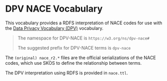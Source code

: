 # DPV NACE Vocabulary

This vocabulary provides a RDFS interpretation of NACE codes for use with the [Data Privacy Vocabulary (DPV)](https://w3.org/ns/dpv) vocabulary.

> The namespace for DPV-NACE is `https://w3.org/ns/dpv-nace#`
>
> The suggested prefix for DPV-NACE terms is `dpv-nace`

The `(original) nace_r2.*` files are the official serializations of the NACE codes, which use SKOS to define the relationship between terms.

The DPV interpretation using RDFS is provided in `nace.ttl`.